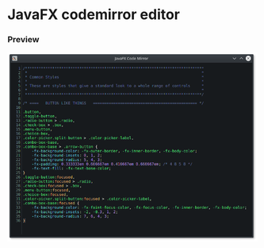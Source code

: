 # JavaFX codemirror editor

### Preview
![alt text](https://github.com/EricCanull/fxcodemirror/blob/master/src/resources/images/screenshot.png "fxcodemirror")
